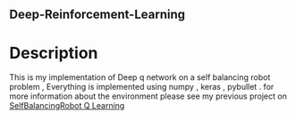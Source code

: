 ## Deep-Reinforcement-Learning

# Description
This is my implementation of Deep q network on a self balancing robot problem , Everything is implemented using numpy , keras , pybullet .
for more information about the environment please see my previous project on [SelfBalancingRobot Q Learning](https://github.com/omarelsayeed/Self-Balancing-Robot-Pybullet-Simualtion)
